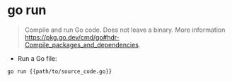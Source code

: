 # go run

> Compile and run Go code.
> Does not leave a binary.
> More information <https://pkg.go.dev/cmd/go#hdr-Compile_packages_and_dependencies>.

- Run a Go file:

`go run {{path/to/source_code.go}}`
